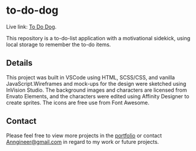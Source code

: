 # to-do-dog

Live link: [To Do Dog](https://anngineer.github.io/to-do-dog/).

This repository is a to-do-list application with a motivational sidekick, using local storage to remember the to-do items.

## Details

This project was built in VSCode using HTML, SCSS/CSS, and vanilla JavaScript.Wireframes and mock-ups for the design were sketched using InVision Studio. The background images and characters are licensed from Envato Elements, and the characters were edited using Affinity Designer to create sprites. The icons are free use from Font Awesome.

## Contact

Please feel free to view more projects in the [portfolio](https://anngineer.com/) or contact Anngineer@gmail.com in regard to my work or future projects.
